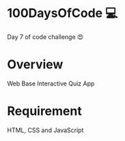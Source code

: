 # 100DaysOfCode 💻

Day 7 of code challenge 😍

# Overview

Web Base Interactive Quiz App

# Requirement

HTML, CSS and JavaScript
